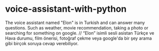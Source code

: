 # voice-assistant-with-python
The voice assistant named "Elon" is in Turkish and can answer many questions. Such as weather, movie recommendation, taking a photo or searching for something on google. // “Elon” isimli sesli asistan Türkçe ve Hava durumu, film önerisi, fotoğraf çekme veya google'da bir şey arama gibi birçok soruya cevap verebiliyor. 
